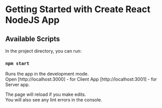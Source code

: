 # Getting Started with Create React NodeJS App


## Available Scripts

In the project directory, you can run:

### `npm start`

Runs the app in the development mode.\
Open 
[http://localhost:3000] - for Client App
[http://localhost:3001] - for Server app.

The page will reload if you make edits.\
You will also see any lint errors in the console.